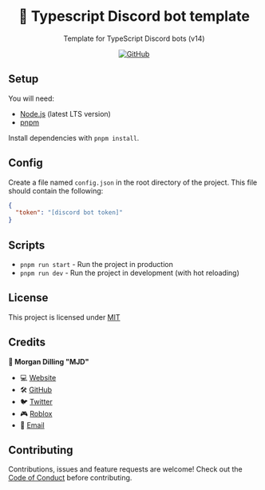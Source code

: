 <div align="center">
  <h1>📁 Typescript Discord bot template</h1>
  <p>Template for TypeScript Discord bots (v14)</p>

<a href="/LICENSE">
  <img alt="GitHub" src="https://img.shields.io/github/license/morgandilling/ts-node-project-template?style=for-the-badge">
</a>
</div>

## Setup

You will need:

- [Node.js](https://nodejs.org/en/) (latest LTS version)
- [pnpm](https://pnpm.io/)

Install dependencies with `pnpm install`.

## Config

Create a file named `config.json` in the root directory of the project. This file should contain the following:

```json
{
  "token": "[discord bot token]"
}
```

## Scripts

- `pnpm run start` - Run the project in production
- `pnpm run dev` - Run the project in development (with hot reloading)

## License

This project is licensed under [MIT](/LICENSE)

## Credits

<b>👤 Morgan Dilling "MJD"</b>

- 💻 [Website](https://morgandilling.dev)
- 🛠️ [GitHub](https://github.com/morgandilling)
- 🐦 [Twitter](https://twitter.com/MJDRBLX)
- 🎮 [Roblox](https://www.roblox.com/users/187221070/profile)
- 📧 [Email](mailto:business@morgandilling.dev)

## Contributing

Contributions, issues and feature requests are welcome! Check out the [Code of Conduct](.github/CODE_OF_CONDUCT.md) before contributing.
